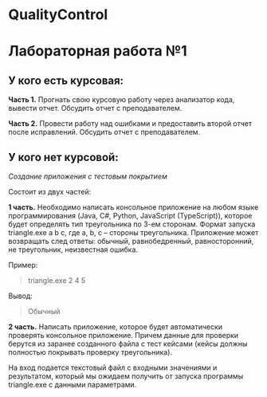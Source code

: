 # QualityControl

# Лабораторная работа №1

## У кого есть курсовая:
**Часть 1.**
Прогнать свою курсовую работу через анализатор кода, вывести отчет. Обсудить отчет с преподавателем.

**Часть 2.**
Провести работу над ошибками и предоставить второй отчет после исправлений. Обсудить отчет с преподавателем.

## У кого нет курсовой:

*Создание приложения с тестовым покрытием*

Состоит из двух частей:

**1 часть.**
Необходимо написать консольное приложение на любом языке программирования (Java, C#, Python, JavaScript (TypeScript)), которое будет определять тип треугольника по 3-ем сторонам. Формат запуска triangle.exe a b c, где a, b, c – стороны треугольника. Приложение может возвращать след ответы: обычный, равнобедренный, равносторонний, не треугольник, неизвестная ошибка.

Пример:
> triangle.exe 2 4 5

Вывод:
> Обычный

**2 часть.**
Написать приложение, которое будет автоматически проверять консольное приложение. Причем данные для проверки берутся из заранее созданного файла с тест кейсами (кейсы должны полностью покрывать проверку треугольника).

На вход подается текстовый файл с входными значениями и результатом, который мы ожидаем получить от запуска программы triangle.exe с данными параметрами.
